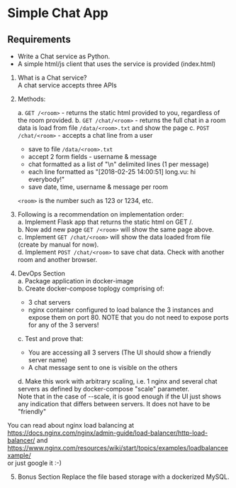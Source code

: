 # Simple Chat App

## Requirements

- Write a Chat service as Python.
- A simple html/js client that uses the service is provided (index.html)

1. What is a Chat service?  
   A chat service accepts three APIs

2. Methods:

   a. `GET /<room>` - returns the static html provided to you, regardless of the room provided.
   b. `GET /chat/<room>` - returns the full chat in a room  
   data is load from file `/data/<room>.txt` and show the page
   c. `POST /chat/<room>` - accepts a chat line from a user

   - save to file `/data/<room>.txt`
   - accept 2 form fields - username & message
   - chat formatted as a list of "\n" delimited lines (1 per message)
   - each line formatted as "[2018-02-25 14:00:51] long.vu: hi everybody!"
   - save date, time, username & message per room

   `<room>` is the number such as 123 or 1234, etc.

3. Following is a recommendation on implementation order:  
   a. Implement Flask app that returns the static html on GET /.  
   b. Now add new page `GET /<room>` will show the same page above.  
   c. Implement `GET /chat/<room>` will show the data loaded from file (create by manual for now).  
   d. Implement `POST /chat/<room>` to save chat data. Check with another room and another browser.

4. DevOps Section  
   a. Package application in docker-image  
   b. Create docker-compose toplogy comprising of:

   - 3 chat servers
   - nginx container configured to load balance the 3 instances and expose them on port 80. NOTE that you do not need to expose ports for any of the 3 servers!

   c. Test and prove that:

   - You are accessing all 3 servers (The UI should show a friendly server name)
   - A chat message sent to one is visible on the others

   d. Make this work with arbitrary scaling, i.e. 1 nginx and several chat servers as defined by docker-compose "scale" parameter.  
   Note that in the case of --scale, it is good enough if the UI just shows any indication that differs between servers. It does not have to be "friendly"

You can read about nginx load balancing at  
https://docs.nginx.com/nginx/admin-guide/load-balancer/http-load-balancer/ and https://www.nginx.com/resources/wiki/start/topics/examples/loadbalanceexample/  
or just google it :-)

5. Bonus Section
   Replace the file based storage with a dockerized MySQL.
